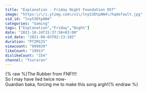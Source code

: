```yaml
---
title: "Explanation - Friday Night Foundation OST"
image: "https:\/\/i.ytimg.com\/vi\/lnyS3DtpAN4\/hqdefault.jpg"
vid_id: "lnyS3DtpAN4"
categories: "Gaming"
tags: ["Explanation","Friday","Night"]
date: "2021-10-24T15:37:58+03:00"
vid_date: "2021-08-03T02:23:10Z"
duration: "PT2M12S"
viewcount: "999039"
likeCount: "19913"
dislikeCount: "154"
channel: "Tsuraran"
---
```

{% raw %}The Rubber from FNF!!!!<br />So I may have lied twice now-<br />Guardian baka, forcing me to make this song argh!{% endraw %}
